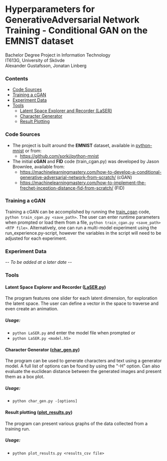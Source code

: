 # Hyperparameters for GenerativeAdversarial Network Training - Conditional GAN on the EMNIST dataset
Bachelor Degree Project in Information Technology  
IT613G, University of Skövde  
Alexander Gustafsson, Jonatan Linberg

### Contents
 * [Code Sources](#Code-Sources)
 * [Training a cGAN](#Training-a-cGAN)
 * [Experiment Data](#Experiment-Data)
 * [Tools](#Tools)
   * [Latent Space Explorer and Recorder (LaSER)](#latent-space-explorer-and-recorder-laserpy)
   * [Character Generator](#character-generator-char_genpy)
   * [Result Plotting](#result-plotting-plot_resultspy)

### Code Sources
 * The project is built around the **EMNIST** dataset, available in [python-mnist](/python-mnist/) or from:
   * https://github.com/sorki/python-mnist
 * The initial **cGAN** and **FID** code (train_cgan.py) was developed by Jason Brownlee, available from: 
   * https://machinelearningmastery.com/how-to-develop-a-conditional-generative-adversarial-network-from-scratch/ (cGAN)
   * https://machinelearningmastery.com/how-to-implement-the-frechet-inception-distance-fid-from-scratch/ (FID)

### Training a cGAN
Training a cGAN can be accomplished by running the [train_cgan](/train_cgan.py) code, `python train_cgan.py <save_path>`. The user can enter runtime parameters when prompted or load them from a file, `python train_cgan.py <save_path> <RTP file>`. Alternatively, one can run a multi-model experiment using the run_experience.py-script, however the variables in the script will need to be adjusted for each experiment. 

### Experiment Data
-- _To be added at a later date_ --

### Tools
#### Latent Space Explorer and Recorder ([LaSER.py](/LaSER.py))
The program features one slider for each latent dimension, for exploration the latent space. The user can define a vector in the space to traverse and even create an animation. 

##### Usage:
 * `python LaSER.py` and enter the model file when prompted or
 * `python LaSER.py <model.h5>`


#### Character Generator ([char_gen.py](/char_gen.py))
The program can be used to generate characters and text using a generator model. A full list of options can be found by using the "-H" option. Can also evaluate the euclidean distance between the generated images and present them as a box plot.

##### Usage:
* `python char_gen.py -[options]`


#### Result plotting ([plot_results.py](plot_results.py))
The program can present various graphs of the data collected from a training run. 

##### Usage:
* `python plot_results.py <results_csv file>`
